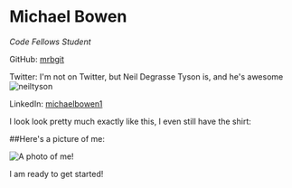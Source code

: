 # Michael Bowen
_Code Fellows Student_

GitHub: [mrbgit](http://github.com/mrbgit)

Twitter: I'm not on Twitter, but Neil Degrasse Tyson is, and he's awesome ![neiltyson](https://twitter.com/neiltyson)

LinkedIn: [michaelbowen1](https://www.linkedin.com/in/michaelbowen1)

I look look pretty much exactly like this, I even still have the shirt:

##Here's a picture of me:

![A photo of me!](http://www.dealermarketing.com/digital-magazine/2014/06-june-2014/MikeeLrgFile-low.jpg)

I am ready to get started!
